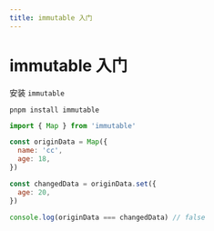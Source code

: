 ```yaml
---
title: immutable 入门
---
```


# immutable 入门

安装 `immutable`

```shell
pnpm install immutable
```

```js
import { Map } from 'immutable'

const originData = Map({
  name: 'cc',
  age: 18,
})

const changedData = originData.set({
  age: 20,
})

console.log(originData === changedData) // false
```
